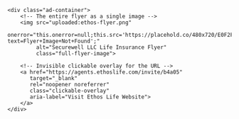 <html>
<head>
    <title>Securewell LLC - Life Insurance Made Easy</title>
</head>
<body>

    <div class="ad-container">
        <!-- The entire flyer as a single image -->
        <img src="uploaded:ethos-flyer.png" 
             onerror="this.onerror=null;this.src='https://placehold.co/480x720/E0F2F7/333333?text=Flyer+Image+Not+Found';" 
             alt="Securewell LLC Life Insurance Flyer" 
             class="full-flyer-image">

        <!-- Invisible clickable overlay for the URL -->
        <a href="https://agents.ethoslife.com/invite/b4a05" 
           target="_blank" 
           rel="noopener noreferrer" 
           class="clickable-overlay" 
           aria-label="Visit Ethos Life Website">
        </a>
    </div>

</body>
</html>
